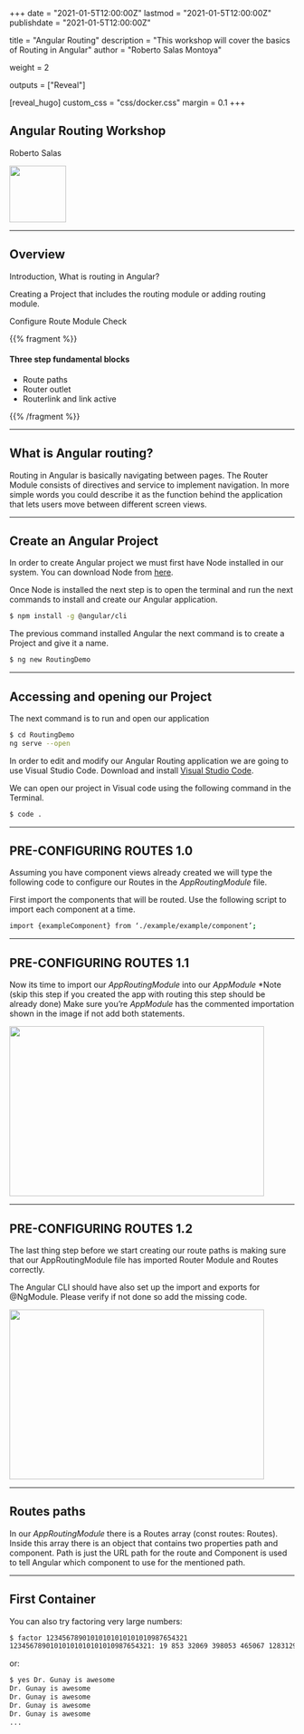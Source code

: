 
+++
date = "2021-01-5T12:00:00Z"
lastmod = "2021-01-5T12:00:00Z"
publishdate = "2021-01-5T12:00:00Z"

title = "Angular Routing"
description = "This workshop will cover the basics of Routing in Angular"
author = "Roberto Salas Montoya"

weight = 2

outputs = ["Reveal"]

[reveal_hugo]
custom_css = "css/docker.css"
margin = 0.1
+++

## Angular Routing Workshop

Roberto Salas

<img src="/softdev2-resources/images/angular/angular-icon-logo.png" width="100" height="100" />

---

## Overview

Introduction, What is routing in Angular?

Creating a Project that includes the routing module or adding routing module.

Configure Route Module Check

{{% fragment %}}
#### Three step fundamental blocks

- Route paths
- Router outlet
- Routerlink and link active

{{% /fragment %}}

---
## What is Angular routing?

Routing in Angular is basically navigating between pages. The Router Module consists of directives and service to implement navigation. In more simple words you could describe it as the function behind the application that lets users move between different screen views.


---

## Create an Angular Project

In order to create Angular project we must first have Node installed in our system. You can download Node from [here](https://nodejs.org/en/).

Once Node is installed the next step is to open the terminal and run the next commands to install and create our Angular application.

```sh
$ npm install -g @angular/cli
```

The previous command installed Angular the next command is to create a Project and give it a name.

```sh
$ ng new RoutingDemo
```

---

## Accessing and opening our Project

The next command is to run and open our application

```sh
$ cd RoutingDemo
ng serve --open
```

In order to edit and modify our Angular Routing application we are going to use Visual Studio Code. Download and install [Visual Studio Code](https://code.visualstudio.com/).

We can open our project in Visual code using the following command in the Terminal.

```sh
$ code .
```

---

## PRE-CONFIGURING ROUTES 1.0

Assuming you have component views already created we will type the following code to configure our Routes in the *AppRoutingModule* file.

First import the components that will be routed. Use the following script to import each component at a time.

```sh
import {exampleComponent} from ‘./example/example/component’;
```

---

## PRE-CONFIGURING ROUTES 1.1

Now its time to import our *AppRoutingModule* into our *AppModule* *Note (skip this step if you created the app with routing this step should be already done)
Make sure you’re *AppModule* has the commented importation shown in the image if not add both statements.

<img src="/softdev2-resources/images/angular/ImportsAppModule.PNG" width="450" height="300" />

---

## PRE-CONFIGURING ROUTES 1.2

The last thing step before we start creating our route paths is making sure that our AppRoutingModule file has imported Router Module and Routes correctly.

The Angular CLI should have also set up the import and exports for @NgModule.
Please verify if not done so add the missing code.

<img src="/softdev2-resources/images/angular/ImportRouterModule.PNG" width="450" height="300" />

---

## Routes paths

In our *AppRoutingModule* there is a Routes array (const routes: Routes). Inside this array there is an object that contains two properties path and component. Path is just the URL path for the route and Component is used to tell Angular which component to use for the mentioned path.

---

## First Container

You can also try factoring very large numbers:
```txt
$ factor 12345678901010101010101010987654321
12345678901010101010101010987654321: 19 853 32069 398053 465067 128312953569637
```

or:
```sh
$ yes Dr. Gunay is awesome
Dr. Gunay is awesome
Dr. Gunay is awesome
Dr. Gunay is awesome
Dr. Gunay is awesome
...
```